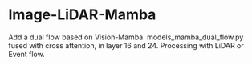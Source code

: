 # Image-LiDAR-Mamba

Add a dual flow based on Vision-Mamba. models_mamba_dual_flow.py
fused with cross attention, in layer 16 and 24.
Processing with LiDAR or Event flow.
